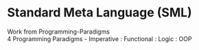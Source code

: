 # Standard Meta Language (SML)
Work from Programming-Paradigms \
4 Programming Paradigms - Imperative : Functional : Logic : OOP


